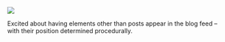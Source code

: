 ![](https://db-feed.s3.amazonaws.com/legacy/Screen_Shot_2017-01-05_at_4_12_52_PM-1483650830369.png)

Excited about having elements other than posts appear in the blog feed – with their position determined procedurally.
